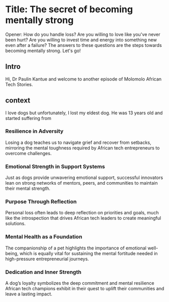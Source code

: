# Title: The secret of becoming mentally strong 
Opener: How do you handle loss? Are you willing to love like you've never been hurt? Are you willing to invest time and energy into something new even after a failure? The answers to these questions are the steps towards becoming mentally strong. Let's go! 

## Intro
Hi, Dr Paulin Kantue and welcome to another episode of Molomolo African Tech Stories.

## context
I love dogs but unfortunately, I lost my eldest dog. He was 13 years old and started suffering from 

### Resilience in Adversity 
Losing a dog teaches us to navigate grief and recover from setbacks, mirroring the mental toughness required by African tech entrepreneurs to overcome challenges.

### Emotional Strength in Support Systems
Just as dogs provide unwavering emotional support, successful innovators lean on strong networks of mentors, peers, and communities to maintain their mental strength.  

### Purpose Through Reflection 
Personal loss often leads to deep reflection on priorities and goals, much like the introspection that drives African tech leaders to create meaningful solutions.  

### Mental Health as a Foundation
The companionship of a pet highlights the importance of emotional well-being, which is equally vital for sustaining the mental fortitude needed in high-pressure entrepreneurial journeys.  

### Dedication and Inner Strength 
A dog’s loyalty symbolizes the deep commitment and mental resilience African tech champions exhibit in their quest to uplift their communities and leave a lasting impact.  
